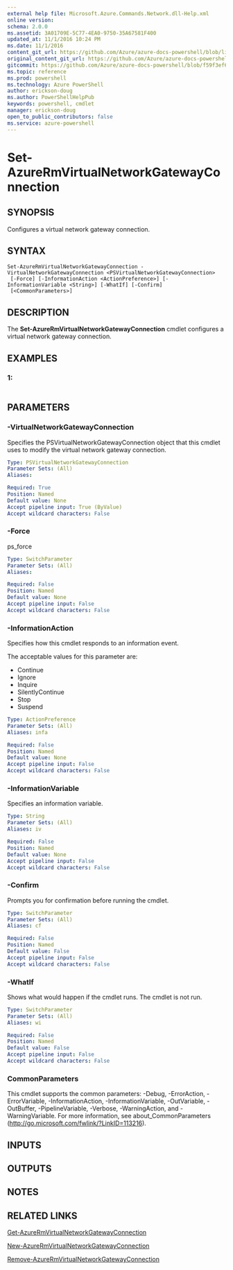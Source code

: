 ```yaml
---
external help file: Microsoft.Azure.Commands.Network.dll-Help.xml
online version: 
schema: 2.0.0
ms.assetid: 3A01709E-5C77-4EA0-9750-35A67581F400
updated_at: 11/1/2016 10:24 PM
ms.date: 11/1/2016
content_git_url: https://github.com/Azure/azure-docs-powershell/blob/live/azureps-cmdlets-docs/ResourceManager/AzureRM.Network/v1.0.13/Set-AzureRmVirtualNetworkGatewayConnection.md
original_content_git_url: https://github.com/Azure/azure-docs-powershell/blob/live/azureps-cmdlets-docs/ResourceManager/AzureRM.Network/v1.0.13/Set-AzureRmVirtualNetworkGatewayConnection.md
gitcommit: https://github.com/Azure/azure-docs-powershell/blob/f59f3ef60bc592383812213e69fd77ba950759ed/azureps-cmdlets-docs/ResourceManager/AzureRM.Network/v1.0.13/Set-AzureRmVirtualNetworkGatewayConnection.md
ms.topic: reference
ms.prod: powershell
ms.technology: Azure PowerShell
author: erickson-doug
ms.author: PowerShellHelpPub
keywords: powershell, cmdlet
manager: erickson-doug
open_to_public_contributors: false
ms.service: azure-powershell
---
```


# Set-AzureRmVirtualNetworkGatewayConnection

## SYNOPSIS
Configures a virtual network gateway connection.

## SYNTAX

```
Set-AzureRmVirtualNetworkGatewayConnection -VirtualNetworkGatewayConnection <PSVirtualNetworkGatewayConnection>
 [-Force] [-InformationAction <ActionPreference>] [-InformationVariable <String>] [-WhatIf] [-Confirm]
 [<CommonParameters>]
```

## DESCRIPTION
The **Set-AzureRmVirtualNetworkGatewayConnection** cmdlet configures a virtual network gateway connection.

## EXAMPLES

### 1:
```

```

## PARAMETERS

### -VirtualNetworkGatewayConnection
Specifies the PSVirtualNetworkGatewayConnection object that this cmdlet uses to modify the virtual network gateway connection.

```yaml
Type: PSVirtualNetworkGatewayConnection
Parameter Sets: (All)
Aliases: 

Required: True
Position: Named
Default value: None
Accept pipeline input: True (ByValue)
Accept wildcard characters: False
```

### -Force
ps_force

```yaml
Type: SwitchParameter
Parameter Sets: (All)
Aliases: 

Required: False
Position: Named
Default value: None
Accept pipeline input: False
Accept wildcard characters: False
```

### -InformationAction
Specifies how this cmdlet responds to an information event.

The acceptable values for this parameter are:

- Continue
- Ignore
- Inquire
- SilentlyContinue
- Stop
- Suspend

```yaml
Type: ActionPreference
Parameter Sets: (All)
Aliases: infa

Required: False
Position: Named
Default value: None
Accept pipeline input: False
Accept wildcard characters: False
```

### -InformationVariable
Specifies an information variable.

```yaml
Type: String
Parameter Sets: (All)
Aliases: iv

Required: False
Position: Named
Default value: None
Accept pipeline input: False
Accept wildcard characters: False
```

### -Confirm
Prompts you for confirmation before running the cmdlet.

```yaml
Type: SwitchParameter
Parameter Sets: (All)
Aliases: cf

Required: False
Position: Named
Default value: False
Accept pipeline input: False
Accept wildcard characters: False
```

### -WhatIf
Shows what would happen if the cmdlet runs.
The cmdlet is not run.

```yaml
Type: SwitchParameter
Parameter Sets: (All)
Aliases: wi

Required: False
Position: Named
Default value: False
Accept pipeline input: False
Accept wildcard characters: False
```

### CommonParameters
This cmdlet supports the common parameters: -Debug, -ErrorAction, -ErrorVariable, -InformationAction, -InformationVariable, -OutVariable, -OutBuffer, -PipelineVariable, -Verbose, -WarningAction, and -WarningVariable. For more information, see about_CommonParameters (http://go.microsoft.com/fwlink/?LinkID=113216).

## INPUTS

## OUTPUTS

## NOTES

## RELATED LINKS

[Get-AzureRmVirtualNetworkGatewayConnection](xref:ResourceManager/AzureRM.Network/v1.0.13/Get-AzureRmVirtualNetworkGatewayConnection.md)

[New-AzureRmVirtualNetworkGatewayConnection](xref:ResourceManager/AzureRM.Network/v1.0.13/New-AzureRmVirtualNetworkGatewayConnection.md)

[Remove-AzureRmVirtualNetworkGatewayConnection](xref:ResourceManager/AzureRM.Network/v1.0.13/Remove-AzureRmVirtualNetworkGatewayConnection.md)


